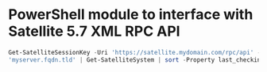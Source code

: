 # PowerShell module to interface with Satellite 5.7 XML RPC API

```powershell
Get-SatelliteSessionKey -Uri 'https://satellite.mydomain.com/rpc/api' -Credential $cred -IgnoreSSL
'myserver.fqdn.tld' | Get-SatelliteSystem | sort -Property last_checkin | select -First 1 | Remove-SatelliteSystem -Force
```